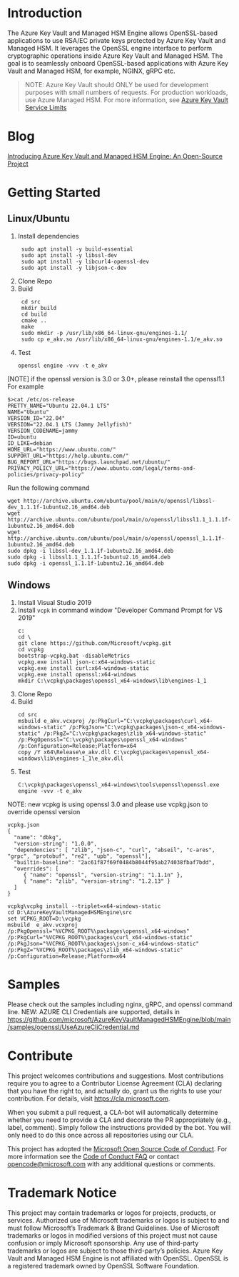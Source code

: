 # Introduction 
The Azure Key Vault and Managed HSM Engine allows OpenSSL-based applications to use RSA/EC private keys protected by Azure Key Vault and Managed HSM. It leverages the OpenSSL engine interface to perform cryptographic operations inside Azure Key Vault and Managed HSM. The goal is to seamlessly onboard OpenSSL-based applications with Azure Key Vault and Managed HSM, for example, NGINX, gRPC etc.

> NOTE: Azure Key Vault should ONLY be used for development purposes with small numbers of requests. For production workloads, use Azure Managed HSM. For more information, see [Azure Key Vault Service Limits](https://docs.microsoft.com/en-us/azure/key-vault/general/service-limits)

# Blog
[Introducing Azure Key Vault and Managed HSM Engine: An Open-Source Project](https://techcommunity.microsoft.com/t5/azure-confidential-computing/introducing-azure-key-vault-and-managed-hsm-engine-an-open/ba-p/3032273)

# Getting Started

## Linux/Ubuntu

1. Install dependencies
   ```
    sudo apt install -y build-essential
    sudo apt install -y libssl-dev
    sudo apt install -y libcurl4-openssl-dev
    sudo apt install -y libjson-c-dev
   ```
2. Clone Repo
3. Build
   ```
    cd src
    mkdir build
    cd build
    cmake ..
    make
    sudo mkdir -p /usr/lib/x86_64-linux-gnu/engines-1.1/
    sudo cp e_akv.so /usr/lib/x86_64-linux-gnu/engines-1.1/e_akv.so
   ```
4. Test
   ```
   openssl engine -vvv -t e_akv
   ```
[NOTE] if the openssl version is 3.0 or 3.0+, please reinstall the openssl1.1
For example
```
$>cat /etc/os-release
PRETTY_NAME="Ubuntu 22.04.1 LTS"
NAME="Ubuntu"
VERSION_ID="22.04"
VERSION="22.04.1 LTS (Jammy Jellyfish)"
VERSION_CODENAME=jammy
ID=ubuntu
ID_LIKE=debian
HOME_URL="https://www.ubuntu.com/"
SUPPORT_URL="https://help.ubuntu.com/"
BUG_REPORT_URL="https://bugs.launchpad.net/ubuntu/"
PRIVACY_POLICY_URL="https://www.ubuntu.com/legal/terms-and-policies/privacy-policy"
```
Run the following command
```
wget http://archive.ubuntu.com/ubuntu/pool/main/o/openssl/libssl-dev_1.1.1f-1ubuntu2.16_amd64.deb
wget http://archive.ubuntu.com/ubuntu/pool/main/o/openssl/libssl1.1_1.1.1f-1ubuntu2.16_amd64.deb
wget http://archive.ubuntu.com/ubuntu/pool/main/o/openssl/openssl_1.1.1f-1ubuntu2.16_amd64.deb
sudo dpkg -i libssl-dev_1.1.1f-1ubuntu2.16_amd64.deb
sudo dpkg -i libssl1.1_1.1.1f-1ubuntu2.16_amd64.deb
sudo dpkg -i openssl_1.1.1f-1ubuntu2.16_amd64.deb
```
## Windows

1. Install Visual Studio 2019
2. Install `vcpk` in command window "Developer Command Prompt for VS 2019"
    ```
    c:
    cd \
    git clone https://github.com/Microsoft/vcpkg.git
    cd vcpkg
    bootstrap-vcpkg.bat -disableMetrics
    vcpkg.exe install json-c:x64-windows-static
    vcpkg.exe install curl:x64-windows-static
    vcpkg.exe install openssl:x64-windows
    mkdir C:\vcpkg\packages\openssl_x64-windows\lib\engines-1_1
    ```
3. Clone Repo
4. Build 
   ```
   cd src
   msbuild e_akv.vcxproj /p:PkgCurl="C:\vcpkg\packages\curl_x64-windows-static" /p:PkgJson="C:\vcpkg\packages\json-c_x64-windows-static" /p:PkgZ="C:\vcpkg\packages\zlib_x64-windows-static" /p:PkgOpenssl="C:\vcpkg\packages\openssl_x64-windows" /p:Configuration=Release;Platform=x64
   copy /Y x64\Release\e_akv.dll C:\vcpkg\packages\openssl_x64-windows\lib\engines-1_1\e_akv.dll
   ```
5. Test 
   ```
   C:\vcpkg\packages\openssl_x64-windows\tools\openssl\openssl.exe engine -vvv -t e_akv
   ```
   
NOTE: new vcpkg is using openssl 3.0 and please use vcpkg.json to override openssl version
```
vcpkg.json
{ 
  "name": "dbkg", 
  "version-string": "1.0.0", 
  "dependencies": [ "zlib", "json-c", "curl", "abseil", "c-ares", "grpc", "protobuf", "re2", "upb", "openssl"],
  "builtin-baseline": "2ac61f87f69f0484b8044f95ab274038fbaf7bdd", 
  "overrides": [ 
     { "name": "openssl", "version-string": "1.1.1n" },
     { "name": "zlib", "version-string": "1.2.13" }
  ] 
} 

vcpkg\vcpkg install --triplet=x64-windows-static
cd D:\AzureKeyVaultManagedHSMEngine\src
set VCPKG_ROOT=D:\vcpkg
msbuild  e_akv.vcxproj /p:PkgOpenssl="%VCPKG_ROOT%\packages\openssl_x64-windows" /p:PkgCurl="%VCPKG_ROOT%\packages\curl_x64-windows-static" /p:PkgJson="%VCPKG_ROOT%\packages\json-c_x64-windows-static" /p:PkgZ="%VCPKG_ROOT%\packages\zlib_x64-windows-static" /p:Configuration=Release;Platform=x64
```
# Samples

Please check out the samples including nginx, gRPC, and openssl command line.
NEW: AZURE CLI Credentials are supported, details in https://github.com/microsoft/AzureKeyVaultManagedHSMEngine/blob/main/samples/openssl/UseAzureCliCredential.md

# Contribute

This project welcomes contributions and suggestions. Most contributions require you to
agree to a Contributor License Agreement (CLA) declaring that you have the right to,
and actually do, grant us the rights to use your contribution. For details, visit
https://cla.microsoft.com.

When you submit a pull request, a CLA-bot will automatically determine whether you need
to provide a CLA and decorate the PR appropriately (e.g., label, comment). Simply follow the
instructions provided by the bot. You will only need to do this once across all repositories using our CLA.

This project has adopted the [Microsoft Open Source Code of Conduct](https://opensource.microsoft.com/codeofconduct/).
For more information see the [Code of Conduct FAQ](https://opensource.microsoft.com/codeofconduct/faq/)
or contact [opencode@microsoft.com](mailto:opencode@microsoft.com) with any additional questions or comments.

# Trademark Notice

This project may contain trademarks or logos for projects, products, or services. Authorized use of Microsoft trademarks or logos is subject to and must follow Microsoft’s Trademark & Brand Guidelines. Use of Microsoft trademarks or logos in modified versions of this project must not cause confusion or imply Microsoft sponsorship. Any use of third-party trademarks or logos are subject to those third-party’s policies. Azure Key Vault and Managed HSM Engine is not affiliated with OpenSSL. OpenSSL is a registered trademark owned by OpenSSL Software Foundation.
